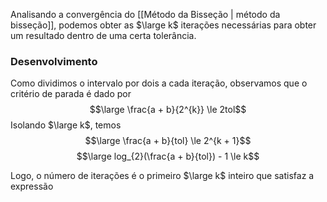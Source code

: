 Analisando a convergência do [[Método da Bisseção | método da bisseção]], podemos obter as $\large k$ iterações necessárias para obter um resultado dentro de uma certa tolerância.

### Desenvolvimento
Como dividimos o intervalo por dois a cada iteração, observamos que o critério de parada é dado por $$\large \frac{a + b}{2^{k}} \le 2tol$$ Isolando $\large k$, temos $$\large \frac{a + b}{tol} \le 2^{k + 1}$$
$$\large log_{2}(\frac{a + b}{tol}) - 1 \le k$$


Logo, o número de iterações é o primeiro $\large k$ inteiro que satisfaz a expressão